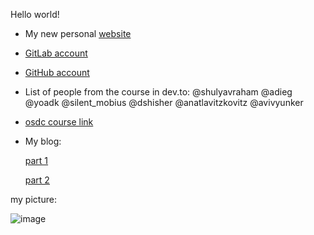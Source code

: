 Hello world!

* My new personal [website](https://anatlavitzkovitz.github.io/)

* [GitLab account](https://github.com/anatlavitzkovitz)

* [GitHub account](https://github.com/anatlavitzkovitz)

* List of people from the course in dev.to:
@shulyavraham
@adieg
@yoadk
@silent_mobius
@dshisher
@anatlavitzkovitz
@avivyunker

* [osdc course link](https://osdc.code-maven.com/)

* My blog: 

  [part 1](https://dev.to/anatlavitzkovitz/osdc-2023-assignment1-140i)
  
  [part 2](https://dev.to/anatlavitzkovitz/osdc-2023-assignment2-15fl)
 
my picture: 

![image](https://user-images.githubusercontent.com/96473644/212754246-f7ca00bd-5442-4c6e-93cf-6dcdceb23b4f.png)
